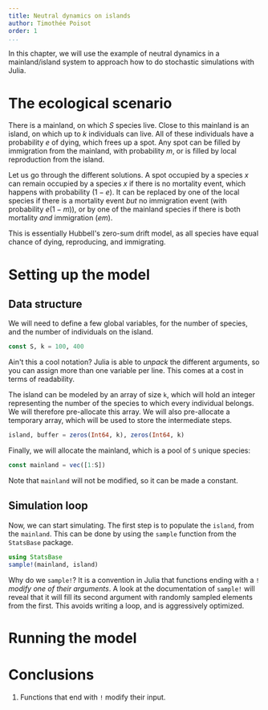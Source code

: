 ```yaml
---
title: Neutral dynamics on islands
author: Timothée Poisot
order: 1
...
```


In this chapter, we will use the example of neutral dynamics in a
mainland/island system to approach how to do stochastic simulations with Julia.

# The ecological scenario

There is a mainland, on which $S$ species live. Close to this mainland is an
island, on which up to $k$ individuals can live. All of these individuals have a
probability $e$ of dying, which frees up a spot. Any spot can be filled by
immigration from the mainland, with probability $m$, or is filled by local
reproduction from the island.

Let us go through the different solutions. A spot occupied by a species $x$ can
remain occupied by a species $x$ if there is no mortality event, which happens
with probability $(1-e)$. It can be replaced by one of the local species if
there is a mortality event *but* no immigration event (with probability
$e(1-m)$), or by one of the mainland species if there is both mortality *and*
immigration ($em$).

This is essentially Hubbell's zero-sum drift model, as all species have equal
chance of dying, reproducing, and immigrating.

# Setting up the model

## Data structure

We will need to define a few global variables, for the number of species, and
the number of individuals on the island.

```julia
const S, k = 100, 400
```

Ain't this a cool notation? Julia is able to *unpack* the different arguments,
so you can assign more than one variable per line. This comes at a cost in terms
of readability.

The island can be modeled by an array of size `k`, which will hold an integer
representing the number of the species to which every individual belongs. We
will therefore pre-allocate this array. We will also pre-allocate a temporary
array, which will be used to store the intermediate steps.

```julia
island, buffer = zeros(Int64, k), zeros(Int64, k)
```

Finally, we will allocate the mainland, which is a pool of `S` unique species:

```julia
const mainland = vec([1:S])
```

Note that `mainland` will not be modified, so it can be made a constant.

## Simulation loop

Now, we can start simulating. The first step is to populate the `island`, from
the `mainland`. This can be done by using the `sample` function from the
`StatsBase` package.

```julia
using StatsBase
sample!(mainland, island)
```

Why do we `sample!`? It is a convention in Julia that functions ending with a `!`
*modify one of their arguments*. A look at the documentation of `sample!` will
reveal that it will fill its second argument with randomly sampled elements from
the first. This avoids writing a loop, and is aggressively optimized.

# Running the model

# Conclusions

1. Functions that end with `!` modify their input.
